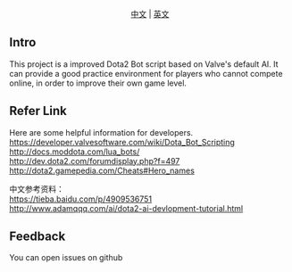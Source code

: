 <p align ="center"><a href="./README_CN.md">中文</a> | <a href="./README.md">英文</a></p>

## Intro
This project is a improved Dota2 Bot script based on Valve's default AI. It can provide a good practice environment for players who cannot compete online, in order to improve their own game level.

## Refer Link
Here are some helpful information for developers.  
https://developer.valvesoftware.com/wiki/Dota_Bot_Scripting   
http://docs.moddota.com/lua_bots/  
http://dev.dota2.com/forumdisplay.php?f=497  
http://dota2.gamepedia.com/Cheats#Hero_names  

中文参考资料：  
https://tieba.baidu.com/p/4909536751  
http://www.adamqqq.com/ai/dota2-ai-devlopment-tutorial.html  
## Feedback
You can open issues on github
